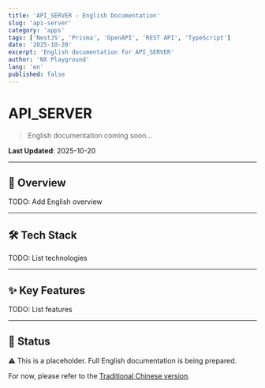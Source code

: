 ```yaml
---
title: 'API_SERVER - English Documentation'
slug: 'api-server'
category: 'apps'
tags: ['NestJS', 'Prisma', 'OpenAPI', 'REST API', 'TypeScript']
date: '2025-10-20'
excerpt: 'English documentation for API_SERVER'
author: 'NX Playground'
lang: 'en'
published: false
---
```


# API_SERVER

> English documentation coming soon...

**Last Updated**: 2025-10-20

---

## 🎯 Overview

TODO: Add English overview

---

## 🛠️ Tech Stack

TODO: List technologies

---

## ✨ Key Features

TODO: List features

---

## 📝 Status

⚠️ This is a placeholder. Full English documentation is being prepared.

For now, please refer to the [Traditional Chinese version](../zh-TW/API_SERVER.md).
